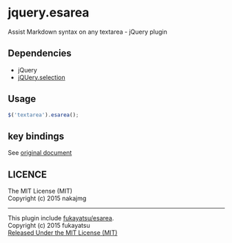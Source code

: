 # jquery.esarea
Assist Markdown syntax on any textarea - jQuery plugin

## Dependencies

* jQuery
* [jQUery.selection](https://github.com/madapaja/jquery.selection)

## Usage

```js
$('textarea').esarea();
```

## key bindings

See [original document](https://github.com/fukayatsu/esarea#key-bindings)

## LICENCE

The MIT License (MIT)  
Copyright (c) 2015 nakajmg

---

This plugin include [fukayatsu/esarea](https://github.com/fukayatsu/esarea).  
Copyright (c) 2015 fukayatsu  
[Released Under the MIT License (MIT)](https://github.com/fukayatsu/esarea/blob/master/LICENSE)
